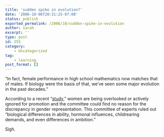 ```yaml
---
title: 'sudden spike in evolution?'
date: '2006-10-06T20:31:25-07:00'
status: publish
exported_permalink: /2006/10/sudden-spike-in-evolution
author: sarah
excerpt: ''
type: post
id: 255
category:
    - Uncategorized
tag:
    - learning
post_format: []
---
```

“In fact, female performance in high school mathematics now matches that of males. If biology were the basis of that, we’ve seen some major evolution in the past decades.”

According to a recent “[study](http://www.msnbc.msn.com/id/14893782/),” women are being overlooked or actively ignored for promotion and the committee could find no reason for the discrepancy in gender representation. This committee of experts ruled out “biological differences in ability, hormonal influences, childrearing demands, and even differences in ambition.”

Sigh.